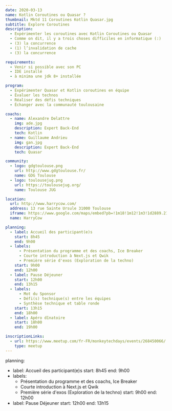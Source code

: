 ```yaml
---
date: 2020-03-13
name: Kotlin Coroutines ou Quasar ?
thumbnail: Mktd 11 Coroutines Kotlin Quasar.jpg
subtitle: Explore Coroutines
description:
  - Expérimenter les coroutines avec Kotlin Coroutines ou Quasar
  - Comme on dit, il y a trois choses difficiles en informatique (:)
  - (3) la concurrence
  - (1) l’invalidation de cache
  - (3) la concurrence

requirements:
  - Venir si possible avec son PC
  - IDE installé
  - à minima une jdk 8+ installée

program:
  - Expérimenter Quasar et Kotlin coroutines en équipe
  - Évaluer les technos
  - Réaliser des défis techniques
  - Échanger avec la communauté toulousaine

coachs:
  - name: Alexandre Delattre
    img: ade.jpg
    description: Expert Back-End
    tech: Kotlin
  - name: Guillaume Andrieu
    img: gan.jpg
    description: Expert Back-End
    tech: Quasar

community:
  - logo: gdgtoulouse.png
    url: http://www.gdgtoulouse.fr/
    name: GDG Toulouse
  - logo: toulousejug.png
    url: https://toulousejug.org/
    name: Toulouse JUG

location:
  url: http://www.harrycow.com/
  address: 13 rue Sainte Ursule 31000 Toulouse
  iframe: https://www.google.com/maps/embed?pb=!1m18!1m12!1m3!1d2889.2108114431708!2d1.4394906157111187!3d43.60215206374777!2m3!1f0!2f0!3f0!3m2!1i1024!2i768!4f13.1!3m3!1m2!1s0x12aebb6258220a07%3A0xf1d45637938f3453!2sHarryCow!5e0!3m2!1sfr!2sfr!4v1466094946954
  name: HarryCow

planning:
  - label: Accueil des participant(e)s
    start: 8h45
    end: 9h00
  - labels:
      - Présentation du programme et des coachs, Ice Breaker
      - Courte introduction à Next.js et Qwik
      - Première série d'exos (Exploration de la techno)
    start: 9h00
    end: 12h00
  - label: Pause Déjeuner
    start: 12h00
    end: 13h15
  - labels:
      - Mot du Sponsor
      - Défi(s) technique(s) entre les équipes
      - Synthèse technique et table ronde
    start: 13h15
    end: 18h00
  - label: Apéro dînatoire
    start: 18h00
    end: 19h00

inscriptionLinks:
  - url: https://www.meetup.com/fr-FR/monkeytechdays/events/268450066/
    type: meetup
---
```

planning:
  - label: Accueil des participant(e)s
    start: 8h45
    end: 9h00
  - labels:
      - Présentation du programme et des coachs, Ice Breaker
      - Courte introduction à Next.js et Qwik
      - Première série d'exos (Exploration de la techno)
    start: 9h00
    end: 12h00
  - label: Pause Déjeuner
    start: 12h00
    end: 13h15